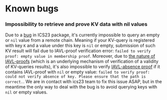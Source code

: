 # Known bugs

### Impossibility to retrieve and prove KV data with nil values

Due to a [bug](https://github.com/cosmos/ics23/issues/134) in ICS23 package, it's currently impossible to query an empty or `nil` value from a remote chain. Meaning if your KV-query is registered with key `K` and a value under this key is `nil` or empty, submission of such KV result will fail due to IAVL-proof verification error: `failed to verify proof: empty value in membership proof`. Moreover, due to [the nature of IAVL-proofs](https://github.com/cosmos/cosmos-sdk/blob/ae77f0080a724b159233bd9b289b2e91c0de21b5/docs/interfaces/lite/specification.md) (which is an underlying mechanism of verification of a validity of KV-queries results), it's also impossible to verify [IAVL-absence proof](https://github.com/cosmos/cosmos-sdk/blob/ae77f0080a724b159233bd9b289b2e91c0de21b5/docs/interfaces/lite/specification.md#iavl-absence-proof) if it contains IAVL-proof with `nil` or empty value: `failed to verify proof: could not verify absence of key. Please ensure that the path is correct.`. We are in contact with ics23 team to fix this issue ASAP, but in the meantime the only way to deal with the bug is to avoid querying keys with `nil` or empty values.

